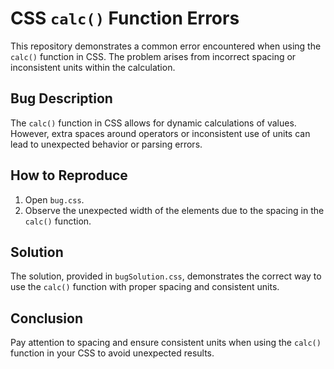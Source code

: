 # CSS `calc()` Function Errors

This repository demonstrates a common error encountered when using the `calc()` function in CSS. The problem arises from incorrect spacing or inconsistent units within the calculation.

## Bug Description
The `calc()` function in CSS allows for dynamic calculations of values. However, extra spaces around operators or inconsistent use of units can lead to unexpected behavior or parsing errors.

## How to Reproduce
1. Open `bug.css`.
2. Observe the unexpected width of the elements due to the spacing in the `calc()` function.

## Solution
The solution, provided in `bugSolution.css`, demonstrates the correct way to use the `calc()` function with proper spacing and consistent units.

## Conclusion
Pay attention to spacing and ensure consistent units when using the `calc()` function in your CSS to avoid unexpected results.